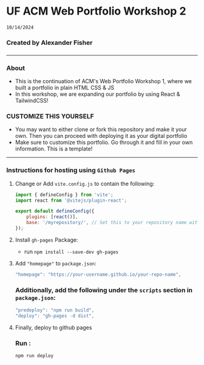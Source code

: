 # UF ACM Web Portfolio Workshop 2
```10/14/2024```
### Created by Alexander Fisher
### 
---

### About
- This is the continuation of ACM's Web Portfolio Workshop 1, where we built a portfolio in plain HTML CSS & JS
- In this workshop, we are expanding our portfolio by using React & TailwindCSS!

### CUSTOMIZE THIS YOURSELF
- You may want to either clone or fork this repository and make it your own. Then you can proceed with deploying it as your digital portfolio
- Make sure to customize this portfolio. Go through it and fill in your own information. This is a template!
---
### Instructions for hosting using ```Github Pages```
1. Change or Add ```vite.config.js``` to contain the following: 

    ```javascript
    import { defineConfig } from 'vite';
    import react from '@vitejs/plugin-react';

    export default defineConfig({
        plugins: [react()],
        base: '/myrepository/', // Set this to your repository name with leading and trailing slashes (this is ACMWebPortfolio2 in my case)
    });
    ```

2. Install ```gh-pages``` Package:
    - run ```npm install --save-dev gh-pages```

3. Add ```"homepage"``` to ```package.json```:
 
    ```javascript
    "homepage": "https://your-username.github.io/your-repo-name",
    ```

    ### Additionally, add the following under the ```scripts``` section in ```package.json```:

    ```javascript
    "predeploy": "npm run build",
    "deploy": "gh-pages -d dist",
    ```

4. Finally, deploy to github pages

    ### Run : 
    ```npm run deploy```
